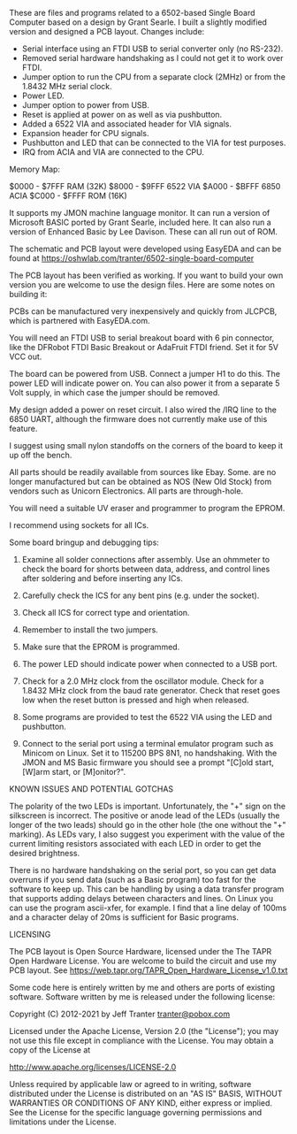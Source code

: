 These are files and programs related to a 6502-based Single Board
Computer based on a design by Grant Searle. I built a slightly
modified version and designed a PCB layout. Changes include:

- Serial interface using an FTDI USB to serial converter only (no
  RS-232).
- Removed serial hardware handshaking as I could not get it to work
  over FTDI.
- Jumper option to run the CPU from a separate clock (2MHz) or from
  the 1.8432 MHz serial clock.
- Power LED.
- Jumper option to power from USB.
- Reset is applied at power on as well as via pushbutton.
- Added a 6522 VIA and associated header for VIA signals.
- Expansion header for CPU signals.
- Pushbutton and LED that can be connected to the VIA for test
  purposes.
- IRQ from ACIA and VIA are connected to the CPU.

Memory Map:

$0000 - $7FFF  RAM (32K)
$8000 - $9FFF  6522 VIA
$A000 - $BFFF  6850 ACIA
$C000 - $FFFF  ROM (16K)

It supports my JMON machine language monitor. It can run a version of
Microsoft BASIC ported by Grant Searle, included here. It can also run
a version of Enhanced Basic by Lee Davison. These can all run out of
ROM.

The schematic and PCB layout were developed using EasyEDA and can be
found at https://oshwlab.com/tranter/6502-single-board-computer

The PCB layout has been verified as working. If you want to build your
own version you are welcome to use the design files. Here are some
notes on building it:

PCBs can be manufactured very inexpensively and quickly from JLCPCB,
which is partnered with EasyEDA.com.

You will need an FTDI USB to serial breakout board with 6 pin
connector, like the DFRobot FTDI Basic Breakout or AdaFruit FTDI
friend. Set it for 5V VCC out.

The board can be powered from USB. Connect a jumper H1 to do this. The
power LED will indicate power on. You can also power it from a
separate 5 Volt supply, in which case the jumper should be removed.

My design added a power on reset circuit. I also wired the /IRQ line
to the 6850 UART, although the firmware does not currently make use of
this feature.

I suggest using small nylon standoffs on the corners of the board to
keep it up off the bench.

All parts should be readily available from sources like Ebay. Some.
are no longer manufactured but can be obtained as NOS (New Old Stock)
from vendors such as Unicorn Electronics. All parts are through-hole.

You will need a suitable UV eraser and programmer to program the
EPROM.

I recommend using sockets for all ICs.

Some board bringup and debugging tips:

1. Examine all solder connections after assembly. Use an ohmmeter to
check the board for shorts between data, address, and control lines
after soldering and before inserting any ICs.

2. Carefully check the ICS for any bent pins (e.g. under the socket).

3. Check all ICS for correct type and orientation.

4. Remember to install the two jumpers.

5. Make sure that the EPROM is programmed.

6. The power LED should indicate power when connected to a USB port.

7. Check for a 2.0 MHz clock from the oscillator module. Check for a
1.8432 MHz clock from the baud rate generator. Check that reset goes
low when the reset button is pressed and high when released.

8. Some programs are provided to test the 6522 VIA using the LED and
pushbutton.

9. Connect to the serial port using a terminal emulator program such
as Minicom on Linux. Set it to 115200 BPS 8N1, no handshaking. With
the JMON and MS Basic firmware you should see a prompt "[C]old start,
[W]arm start, or [M]onitor?".

KNOWN ISSUES AND POTENTIAL GOTCHAS

The polarity of the two LEDs is important. Unfortunately, the "+" sign
on the silkscreen is incorrect. The positive or anode lead of the LEDs
(usually the longer of the two leads) should go in the other hole (the
one without the "+" marking). As LEDs vary, I also suggest you
experiment with the value of the current limiting resistors associated
with each LED in order to get the desired brightness.

There is no hardware handshaking on the serial port, so you can get
data overruns if you send data (such as a Basic program) too fast for
the software to keep up. This can be handling by using a data transfer
program that supports adding delays between characters and lines. On
Linux you can use the program ascii-xfer, for example. I find that a
line delay of 100ms and a character delay of 20ms is sufficient for
Basic programs.

LICENSING

The PCB layout is Open Source Hardware, licensed under the The TAPR
Open Hardware License. You are welcome to build the circuit and use my
PCB layout.
See https://web.tapr.org/TAPR_Open_Hardware_License_v1.0.txt

Some code here is entirely written by me and others are ports of
existing software. Software written by me is released under the
following license:

Copyright (C) 2012-2021 by Jeff Tranter <tranter@pobox.com>

Licensed under the Apache License, Version 2.0 (the "License");
you may not use this file except in compliance with the License.
You may obtain a copy of the License at

  http://www.apache.org/licenses/LICENSE-2.0

Unless required by applicable law or agreed to in writing, software
distributed under the License is distributed on an "AS IS" BASIS,
WITHOUT WARRANTIES OR CONDITIONS OF ANY KIND, either express or implied.
See the License for the specific language governing permissions and
limitations under the License.
